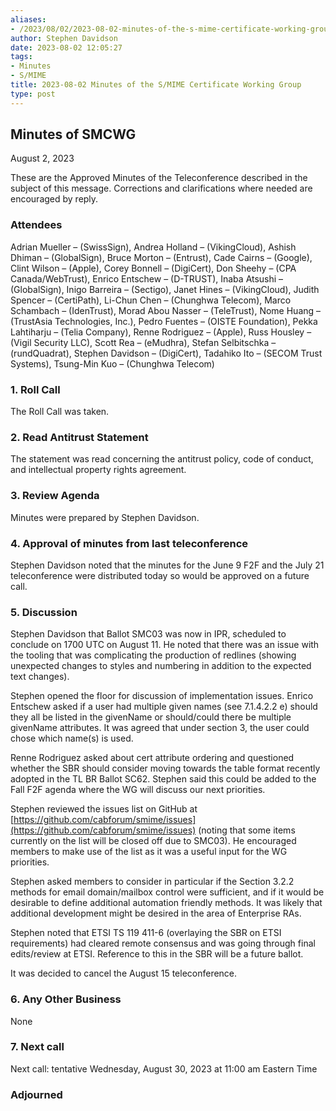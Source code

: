 ```yaml
---
aliases:
- /2023/08/02/2023-08-02-minutes-of-the-s-mime-certificate-working-group/
author: Stephen Davidson
date: 2023-08-02 12:05:27
tags:
- Minutes
- S/MIME
title: 2023-08-02 Minutes of the S/MIME Certificate Working Group
type: post
---
```


## Minutes of SMCWG

August 2, 2023

These are the Approved Minutes of the Teleconference described in the subject of this message. Corrections and clarifications where needed are encouraged by reply.

### Attendees

Adrian Mueller – (SwissSign), Andrea Holland – (VikingCloud), Ashish Dhiman – (GlobalSign), Bruce Morton – (Entrust), Cade Cairns – (Google), Clint Wilson – (Apple), Corey Bonnell – (DigiCert), Don Sheehy – (CPA Canada/WebTrust), Enrico Entschew – (D-TRUST), Inaba Atsushi – (GlobalSign), Inigo Barreira – (Sectigo), Janet Hines – (VikingCloud), Judith Spencer – (CertiPath), Li-Chun Chen – (Chunghwa Telecom), Marco Schambach – (IdenTrust), Morad Abou Nasser – (TeleTrust), Nome Huang – (TrustAsia Technologies, Inc.), Pedro Fuentes – (OISTE Foundation), Pekka Lahtiharju – (Telia Company), Renne Rodriguez – (Apple), Russ Housley – (Vigil Security LLC), Scott Rea – (eMudhra), Stefan Selbitschka – (rundQuadrat), Stephen Davidson – (DigiCert), Tadahiko Ito – (SECOM Trust Systems), Tsung-Min Kuo – (Chunghwa Telecom)

### 1. Roll Call

The Roll Call was taken.

### 2. Read Antitrust Statement

The statement was read concerning the antitrust policy, code of conduct, and intellectual property rights agreement.

### 3. Review Agenda

Minutes were prepared by Stephen Davidson.

### 4. Approval of minutes from last teleconference

Stephen Davidson noted that the minutes for the June 9 F2F and the July 21 teleconference were distributed today so would be approved on a future call.

### 5. Discussion

Stephen Davidson that Ballot SMC03 was now in IPR, scheduled to conclude on 1700 UTC on August 11. He noted that there was an issue with the tooling that was complicating the production of redlines (showing unexpected changes to styles and numbering in addition to the expected text changes).

Stephen opened the floor for discussion of implementation issues. Enrico Entschew asked if a user had multiple given names (see 7.1.4.2.2 e) should they all be listed in the givenName or should/could there be multiple givenName attributes. It was agreed that under section 3, the user could chose which name(s) is used.

Renne Rodriguez asked about cert attribute ordering and questioned whether the SBR should consider moving towards the table format recently adopted in the TL BR Ballot SC62. Stephen said this could be added to the Fall F2F agenda where the WG will discuss our next priorities.

Stephen reviewed the issues list on GitHub at [https://github.com/cabforum/smime/issues](https://github.com/cabforum/smime/issues) (noting that some items currently on the list will be closed off due to SMC03). He encouraged members to make use of the list as it was a useful input for the WG priorities.

Stephen asked members to consider in particular if the Section 3.2.2 methods for email domain/mailbox control were sufficient, and if it would be desirable to define additional automation friendly methods. It was likely that additional development might be desired in the area of Enterprise RAs.

Stephen noted that ETSI TS 119 411-6 (overlaying the SBR on ETSI requirements) had cleared remote consensus and was going through final edits/review at ETSI. Reference to this in the SBR will be a future ballot.

It was decided to cancel the August 15 teleconference.

### 6. Any Other Business

None

### 7. Next call

Next call: tentative Wednesday, August 30, 2023 at 11:00 am Eastern Time

### Adjourned
